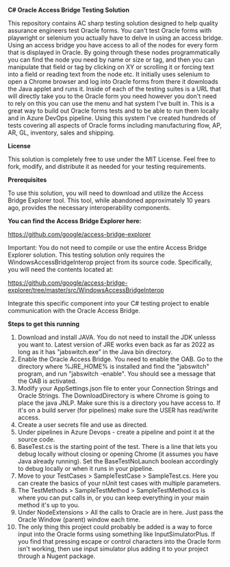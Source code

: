 **C# Oracle Access Bridge Testing Solution**

This repository contains AC sharp testing solution designed to help quality assurance engineers test Oracle forms. You can't test Oracle forms with playwright or selenium you actually have to delve in using an access bridge. Using an access bridge you have access to all of the nodes for every form that is displayed in Oracle. By going through these nodes programmatically you can find the node you need by name or size or tag, and then you can manipulate that field or tag by clicking on XY or scrolling it or forcing text into a field or reading text from the node etc. It initially uses selenium to open a Chrome browser and log into Oracle forms from there it downloads the Java applet and runs it. Inside of each of the testing suites is a URL that will directly take you to the Oracle form you need however you don't need to rely on this you can use the menu and hat system I've built in. This is a great way to build out Oracle forms tests and to be able to run them locally and in Azure DevOps pipeline. Using this system I've created hundreds of tests covering all aspects of Oracle forms including manufacturing flow, AP, AR, GL, inventory, sales and shipping. 

**License**

This solution is completely free to use under the MIT License. Feel free to fork, modify, and distribute it as needed for your testing requirements.

**Prerequisites**

To use this solution, you will need to download and utilize the Access Bridge Explorer tool. This tool, while abandoned approximately 10 years ago, provides the necessary interoperability components.

**You can find the Access Bridge Explorer here:**

https://github.com/google/access-bridge-explorer

Important: You do not need to compile or use the entire Access Bridge Explorer solution. This testing solution only requires the WindowsAccessBridgeInterop project from its source code. Specifically, you will need the contents located at:

https://github.com/google/access-bridge-explorer/tree/master/src/WindowsAccessBridgeInterop

Integrate this specific component into your C# testing project to enable communication with the Oracle Access Bridge.

**Steps to get this running**

1. Download and install JAVA. You do not need to install the JDK unlesss you want to. Latest version of JRE works even back as far as 2022 as long as it has "jabswitch.exe" in the Java bin directory.
1. Enable the Oracle Access Bridge. You need to enable the OAB. Go to the directory where %JRE_HOME% is installed and find the "jabswitch" program, and run "jabswitch -enable". You should see a message that the OAB is activated.
1. Modify your AppSettings.json file to enter your Connection Strings and Oracle Strings. The DownloadDirectory is where Chrome is going to place the java JNLP. Make sure this is a directory you have access to. If it's on a build server (for pipelines) make sure the USER has read/write access.
1. Create a user secrets file and use as directed.
1. Under pipelines in Azure Devops - create a pipeline and point it at the source code.
1. BaseTest.cs is the starting point of the test. There is a line that lets you debug locally without closing or opening Chrome (it assumes you have Java already running). Set the BaseTestNoLaunch boolean accordingly to debug locally or when it runs in your pipeline.
1. Move to your TestCases > SampleTestCase > SampleTest.cs. Here you can create the basics of your nUnit test cases with multiple parameters.
1. The TestMethods > SampleTestMethod > SampleTestMethod.cs is where you can put calls in, or you can keep everything in your main method it's up to you.
1. Under NodeExtensions > All the calls to Oracle are in here. Just pass the Oracle Window (parent) window each time.
1. The only thing this project could probably be added is a way to force input into the Oracle forms using something like InputSimulatorPlus. If you find that pressing escape or control characters into the Oracle form isn't working, then use input simulator plus adding it to your project through a Nugent package.

